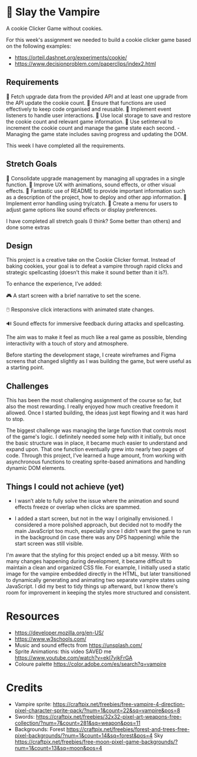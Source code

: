 # 🧛 Slay the Vampire

A cookie Clicker Game without cookies.

For this week's assignment we needed to build a cookie clicker game based on the following examples:

- https://orteil.dashnet.org/experiments/cookie/
- https://www.decisionproblem.com/paperclips/index2.html

## Requirements

🎯 Fetch upgrade data from the provided API and at least one upgrade from the API update the cookie count.
🎯 Ensure that functions are used effectively to keep code organised and reusable.
🎯 Implement event listeners to handle user interactions.
🎯 Use local storage to save and restore the cookie count and relevant game information.
🎯 Use setInterval to increment the cookie count and manage the game state each second. - Managing the game state includes saving progress and updating the DOM.

This week I have completed all the requirements.

## Stretch Goals

🏹 Consolidate upgrade management by managing all upgrades in a single function.
🏹 Improve UX with animations, sound effects, or other visual effects.
🏹 Fantastic use of README to provide important information such as a description of the project, how to deploy and other app information.
🏹 Implement error handling using try/catch.
🏹 Create a menu for users to adjust game options like sound effects or display preferences.

I have completed all stretch goals (I think? Some better than others) and done some extras

## Design

This project is a creative take on the Cookie Clicker format. Instead of baking cookies, your goal is to defeat a vampire through rapid clicks and strategic spellcasting (doesn't this make it sound better than it is?).

To enhance the experience, I’ve added:

🎮 A start screen with a brief narrative to set the scene.

🖱️ Responsive click interactions with animated state changes.

🔊 Sound effects for immersive feedback during attacks and spellcasting.

The aim was to make it feel as much like a real game as possible, blending interactivity with a touch of story and atmosphere.

Before starting the development stage, I create wireframes and Figma screens that changed slightly as I was building the game, but were useful as a starting point.

## Challenges

This has been the most challenging assignment of the course so far, but also the most rewarding. I really enjoyed how much creative freedom it allowed. Once I started building, the ideas just kept flowing and it was hard to stop.

The biggest challenge was managing the large function that controls most of the game's logic. I definitely needed some help with it initially, but once the basic structure was in place, it became much easier to understand and expand upon. That one function eventually grew into nearly two pages of code. Through this project, I’ve learned a huge amount, from working with asynchronous functions to creating sprite-based animations and handling dynamic DOM elements.

## Things I could not achieve (yet)

- I wasn’t able to fully solve the issue where the animation and sound effects freeze or overlap when clicks are spammed.

- I added a start screen, but not in the way I originally envisioned. I considered a more polished approach, but decided not to modify the main JavaScript too much, especially since I didn’t want the game to run in the background (in case there was any DPS happening) while the start screen was still visible.

I'm aware that the styling for this project ended up a bit messy. With so many changes happening during development, it became difficult to maintain a clean and organized CSS file. For example, I initially used a static image for the vampire embedded directly in the HTML, but later transitioned to dynamically generating and animating two separate vampire states using JavaScript. I did my best to tidy things up afterward, but I know there's room for improvement in keeping the styles more structured and consistent.

# Resources

- https://developer.mozilla.org/en-US/
- https://www.w3schools.com/
- Music and sound effects from https://unsplash.com/
- Sprite Animations: this video SAVED me https://www.youtube.com/watch?v=ekI7vjkFrGA
- Coloure palette https://color.adobe.com/es/search?q=vampire

# Credits

- Vampire sprite: https://craftpix.net/freebies/free-vampire-4-direction-pixel-character-sprite-pack/?num=1&count=22&sq=vampire&pos=8
- Swords: https://craftpix.net/freebies/32x32-pixel-art-weapons-free-collection/?num=7&count=281&sq=weapon&pos=11
- Backgrounds: Forest https://craftpix.net/freebies/forest-and-trees-free-pixel-backgrounds/?num=1&count=14&sq=forest&pos=4 Sky https://craftpix.net/freebies/free-moon-pixel-game-backgrounds/?num=1&count=13&sq=moon&pos=4
